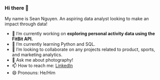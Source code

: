 ### Hi there 👋

My name is Sean Nguyen. An aspiring data analyst looking to make an impact through data!

- 🔭 I’m currently working on **exploring personal activity data using the FitBit API.**
- 🌱 I’m currently learning Python and SQL.
- 👯 I’m looking to collaborate on any projects related to product, sports, and marketing analytics.
- 💬 Ask me about photography!
- 📫 How to reach me: [LinkedIn](https://www.linkedin.com/in/sean-a-nguyen/)
- 😄 Pronouns: He/Him
